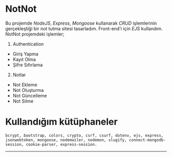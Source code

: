 # NotNot
Bu projemde *NodeJS*, *Express*, *Mongoose* kullanarak *CRUD* işlemlerinin gerçekleştiği bir not tutma sitesi tasarladım. Front-end'i için *EJS* kullandım.
NotNot projemdeki işlemler;
1. Authentication
- Giriş Yapma
- Kayıt Olma
- Şifre Sıfırlama
2. Notlar
- Not Ekleme
- Not Oluşturma
- Not Güncelleme
- Not Silme

# Kullandığım kütüphaneler
`bcrypt, bootstrap, colors, crypto, csrf, csurf, dotenv, ejs, express, jsonwebtoken, mongoose, nodemailer, nodemon, slugify, connect-mongodb-session, cookie-parser, express-session.`
***
